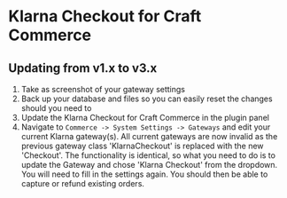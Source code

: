 # Klarna Checkout for Craft Commerce

## Updating from v1.x to v3.x
1. Take as screenshot of your gateway settings
2. Back up your database and files so you can easily reset the changes should you need to
3. Update the Klarna Checkout for Craft Commerce in the plugin panel
4. Navigate to `Commerce -> System Settings -> Gateways` and edit your current Klarna gateway(s).
All current gateways are now invalid as the previous gateway class 'KlarnaCheckout' is 
replaced with the new 'Checkout'. The functionality is identical, so what you need to do 
is to update the Gateway and chose 'Klarna Checkout' from the dropdown. You will need to 
fill in the settings again. You should then be able to capture or refund existing orders.